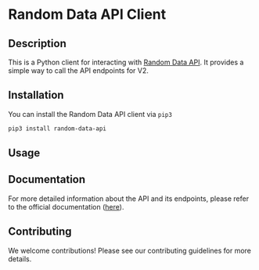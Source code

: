 # Random Data API Client

## Description

This is a Python client for interacting with [Random Data API](https://random-data-api.com/). It provides a simple way to call the API endpoints for V2.

## Installation

You can install the Random Data API client via `pip3`

```bash
pip3 install random-data-api
```

## Usage


## Documentation

For more detailed information about the API and its endpoints, please refer to the official documentation ([here](https://random-data-api.com/documentation)).


## Contributing

We welcome contributions! Please see our contributing guidelines for more details.